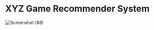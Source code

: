 # XYZ Game Recommender System
![Screenshot (88)](https://user-images.githubusercontent.com/100548755/192379809-6a0cacfd-1738-476b-914f-a93349044445.png)
